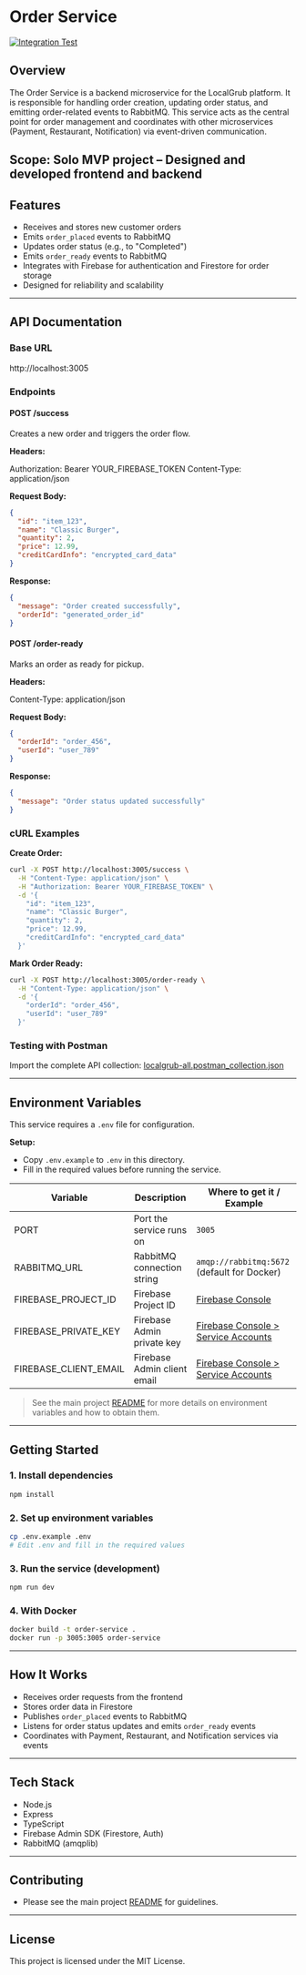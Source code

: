 # Order Service
[![Integration Test](https://github.com/HyMike/localgrub/actions/workflows/integration-tests.yml/badge.svg?branch=main)](https://github.com/HyMike/localgrub/actions/workflows/integration-tests.yml)

## Overview

The Order Service is a backend microservice for the LocalGrub platform. It is responsible for handling order creation, updating order status, and emitting order-related events to RabbitMQ. This service acts as the central point for order management and coordinates with other microservices (Payment, Restaurant, Notification) via event-driven communication.

**Scope:** 
Solo MVP project – Designed and developed frontend and backend
---

## Features

- Receives and stores new customer orders
- Emits `order_placed` events to RabbitMQ
- Updates order status (e.g., to "Completed")
- Emits `order_ready` events to RabbitMQ
- Integrates with Firebase for authentication and Firestore for order storage
- Designed for reliability and scalability

---

## API Documentation

### Base URL

http://localhost:3005

### Endpoints

#### POST /success

Creates a new order and triggers the order flow.

**Headers:**

Authorization: Bearer YOUR_FIREBASE_TOKEN
Content-Type: application/json

**Request Body:**

```json
{
  "id": "item_123",
  "name": "Classic Burger",
  "quantity": 2,
  "price": 12.99,
  "creditCardInfo": "encrypted_card_data"
}
```

**Response:**

```json
{
  "message": "Order created successfully",
  "orderId": "generated_order_id"
}
```

#### POST /order-ready

Marks an order as ready for pickup.

**Headers:**

Content-Type: application/json

**Request Body:**

```json
{
  "orderId": "order_456",
  "userId": "user_789"
}
```

**Response:**

```json
{
  "message": "Order status updated successfully"
}
```

### cURL Examples

**Create Order:**

```bash
curl -X POST http://localhost:3005/success \
  -H "Content-Type: application/json" \
  -H "Authorization: Bearer YOUR_FIREBASE_TOKEN" \
  -d '{
    "id": "item_123",
    "name": "Classic Burger",
    "quantity": 2,
    "price": 12.99,
    "creditCardInfo": "encrypted_card_data"
  }'
```

**Mark Order Ready:**

```bash
curl -X POST http://localhost:3005/order-ready \
  -H "Content-Type: application/json" \
  -d '{
    "orderId": "order_456",
    "userId": "user_789"
  }'
```

### Testing with Postman

Import the complete API collection: [localgrub-all.postman_collection.json](../../docs/api/postman-collections/localgrub-all.postman_collection.json)

---

## Environment Variables

This service requires a `.env` file for configuration.

**Setup:**

- Copy `.env.example` to `.env` in this directory.
- Fill in the required values before running the service.

| Variable              | Description                 | Where to get it / Example                                                   |
| --------------------- | --------------------------- | --------------------------------------------------------------------------- |
| PORT                  | Port the service runs on    | `3005`                                                                      |
| RABBITMQ_URL          | RabbitMQ connection string  | `amqp://rabbitmq:5672` (default for Docker)                                 |
| FIREBASE_PROJECT_ID   | Firebase Project ID         | [Firebase Console](https://console.firebase.google.com/)                    |
| FIREBASE_PRIVATE_KEY  | Firebase Admin private key  | [Firebase Console > Service Accounts](https://console.firebase.google.com/) |
| FIREBASE_CLIENT_EMAIL | Firebase Admin client email | [Firebase Console > Service Accounts](https://console.firebase.google.com/) |

> See the main project [README](../../README.md) for more details on environment variables and how to obtain them.

---

## Getting Started

### 1. Install dependencies

```bash
npm install
```

### 2. Set up environment variables

```bash
cp .env.example .env
# Edit .env and fill in the required values
```

### 3. Run the service (development)

```bash
npm run dev
```

### 4. With Docker

```bash
docker build -t order-service .
docker run -p 3005:3005 order-service
```

---

## How It Works

- Receives order requests from the frontend
- Stores order data in Firestore
- Publishes `order_placed` events to RabbitMQ
- Listens for order status updates and emits `order_ready` events
- Coordinates with Payment, Restaurant, and Notification services via events

---

## Tech Stack

- Node.js
- Express
- TypeScript
- Firebase Admin SDK (Firestore, Auth)
- RabbitMQ (amqplib)

---

## Contributing

- Please see the main project [README](../../README.md) for guidelines.

---

## License

This project is licensed under the MIT License.
